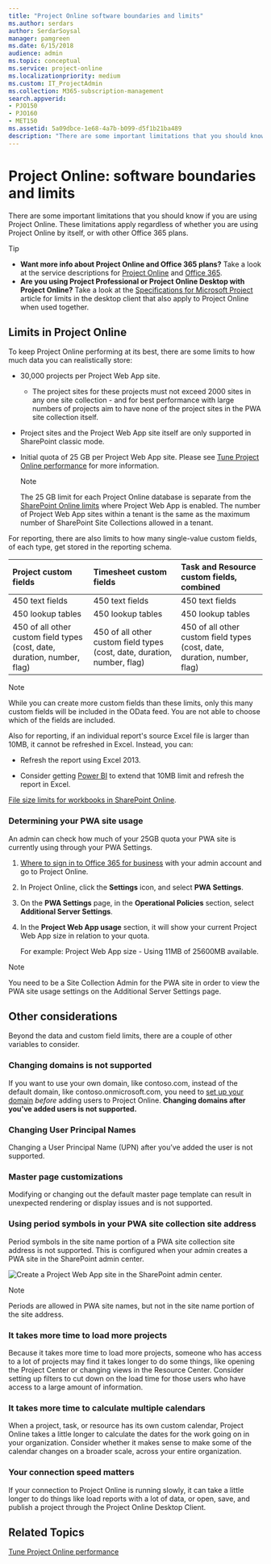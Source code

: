 ```yaml
---
title: "Project Online software boundaries and limits"
ms.author: serdars
author: SerdarSoysal
manager: pamgreen
ms.date: 6/15/2018
audience: admin
ms.topic: conceptual
ms.service: project-online
ms.localizationpriority: medium
ms.custom: IT_ProjectAdmin
ms.collection: M365-subscription-management
search.appverid:
- PJO150
- PJO160
- MET150
ms.assetid: 5a09dbce-1e68-4a7b-b099-d5f1b21ba489
description: "There are some important limitations that you should know if you are using Project Online. These limitations apply regardless of whether you are using Project Online by itself, or with other Office 365 plans."
---
```


# Project Online: software boundaries and limits

  
There are some important limitations that you should know if you are using Project Online. These limitations apply regardless of whether you are using Project Online by itself, or with other Office 365 plans.
  
> [!TIP]
> - **Want more info about Project Online and Office 365 plans?** Take a look at the service descriptions for [Project Online](/office365/servicedescriptions/project-online-service-description/project-online-service-description) and [Office 365](/office365/servicedescriptions/office-365-platform-service-description/office-365-platform-service-description). 
> - **Are you using Project Professional or Project Online Desktop with Project Online?** Take a look at the [Specifications for Microsoft Project](https://support.microsoft.com/office/71e29e86-28dd-4582-a578-6506c5cc603a) article for limits in the desktop client that also apply to Project Online when used together.
  
## Limits in Project Online

To keep Project Online performing at its best, there are some limits to how much data you can realistically store:
  
- 30,000 projects per Project Web App site.
    
  - The project sites for these projects must not exceed 2000 sites in any one site collection - and for best performance with large numbers of projects aim to have none of the project sites in the PWA site collection itself.
  
- Project sites and the Project Web App site itself are only supported in SharePoint classic mode.
    
- ﻿Initial quota of 25 GB per Project Web App site. Please see [Tune Project Online performance](tune-project-online-performance.md) for more information. 
    
    > [!NOTE]
    > The 25 GB limit for each Project Online database is separate from the [SharePoint Online limits](https://support.office.com/article/8f34ff47-b749-408b-abc0-b605e1f6d498) where Project Web App is enabled. The number of Project Web App sites within a tenant is the same as the maximum number of SharePoint Site Collections allowed in a tenant. 
  
For reporting, there are also limits to how many single-value custom fields, of each type, get stored in the reporting schema.
  
|**Project custom fields**|**Timesheet custom fields**|**Task and Resource custom fields, combined**|
|:-----|:-----|:-----|
|450 text fields  <br/> |450 text fields  <br/> |450 text fields  <br/> |
|450 lookup tables  <br/> |450 lookup tables  <br/> |450 lookup tables  <br/> |
|450 of all other custom field types (cost, date, duration, number, flag)  <br/> |450 of all other custom field types (cost, date, duration, number, flag)  <br/> |450 of all other custom field types (cost, date, duration, number, flag)  <br/> |
   
> [!NOTE]
> While you can create more custom fields than these limits, only this many custom fields will be included in the OData feed. You are not able to choose which of the fields are included. 
  
Also for reporting, if an individual report's source Excel file is larger than 10MB, it cannot be refreshed in Excel. Instead, you can:
  
- Refresh the report using Excel 2013.
    
- Consider getting [Power BI](https://powerbi.microsoft.com/en-us/) to extend that 10MB limit and refresh the report in Excel. 
    
[File size limits for workbooks in SharePoint Online](https://support.office.com/article/9e5bc6f8-018f-415a-b890-5452687b325e).
  
### Determining your PWA site usage

An admin can check how much of your 25GB quota your PWA site is currently using through your PWA Settings. 
  
1. [Where to sign in to Office 365 for business](https://support.office.com/article/e9eb7d51-5430-4929-91ab-6157c5a050b4) with your admin account and go to Project Online. 
    
2. In Project Online, click the **Settings** icon, and select **PWA Settings**.
    
3. On the **PWA Settings** page, in the **Operational Policies** section, select **Additional Server Settings**. 
    
4. In the **Project Web App usage** section, it will show your current Project Web App size in relation to your quota. 
    
    For example: Project Web App size - Using 11MB of 25600MB available.
    
> [!NOTE]
> You need to be a Site Collection Admin for the PWA site in order to view the PWA site usage settings on the Additional Server Settings page. 
  
## Other considerations

Beyond the data and custom field limits, there are a couple of other variables to consider.
  
### Changing domains is not supported

If you want to use your own domain, like contoso.com, instead of the default domain, like contoso.onmicrosoft.com, you need to [set up your domain](/microsoft-365/admin/setup/add-domain) *before*  adding users to Project Online. **Changing domains after you've added users is not supported.**

### Changing User Principal Names

Changing a User Principal Name (UPN) after you’ve added the user is not supported.

### Master page customizations
Modifying or changing out the default master page template can result in unexpected rendering or display issues and is not supported. 

### Using period symbols in your PWA site collection site address

Period symbols in the site name portion of a PWA site collection site address is not supported.  This is configured when your admin creates a PWA site in the SharePoint admin center.

![Create a Project Web App site in the SharePoint admin center.](media/createPWASite.png)

> [!NOTE]
> Periods are allowed in PWA site names, but not in the site name portion of the site address. 
 
### It takes more time to load more projects

Because it takes more time to load more projects, someone who has access to a lot of projects may find it takes longer to do some things, like opening the Project Center or changing views in the Resource Center. Consider setting up filters to cut down on the load time for those users who have access to a large amount of information.
  
### It takes more time to calculate multiple calendars

When a project, task, or resource has its own custom calendar, Project Online takes a little longer to calculate the dates for the work going on in your organization. Consider whether it makes sense to make some of the calendar changes on a broader scale, across your entire organization.
  
### Your connection speed matters

If your connection to Project Online is running slowly, it can take a little longer to do things like load reports with a lot of data, or open, save, and publish a project through the Project Online Desktop Client.
  
## Related Topics

[Tune Project Online performance](tune-project-online-performance.md)
